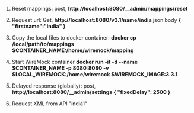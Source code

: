 1. Reset mappings: post, **http://localhost:8080/__admin/mappings/reset**
2. Request url: Get, **http://localhost:8080/v3.1/name/india**
json body
**{
    "firstname":"india"
}**
3. Copy the local files to docker container:
**docker cp /local/path/to/mappings $CONTAINER_NAME:/home/wiremock/mapping**

4. Start WireMock container
**docker run -it -d --name $CONTAINER_NAME -p 8080:8080 -v $LOCAL_WIREMOCK:/home/wiremock $WIREMOCK_IMAGE:3.3.1**

5. Delayed response (globally): post, **http://localhost:8080/__admin/settings**
   **{
    "fixedDelay": 2500
    }**
6. Request XML from API
"<outer><inner>india1</inner></outer>"

